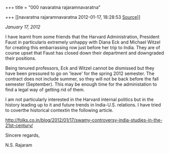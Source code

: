 +++
title = "000 navaratna rajaramnavaratna"

+++
[[navaratna rajaramnavaratna	2012-01-17, 18:28:53 [Source](https://groups.google.com/g/bvparishat/c/7YYgoN5QBK0)]]



*January 17, 2012*



 I have learnt from some friends that the Harvard Administration, President Faust in particularis extremely unhappy with Diana Eck and Michael Witzel for creating this embarrassing row just before her trip to India. They are of course upset that Faust has closed down their department and downgraded their positions.



 Being tenured professors, Eck and Witzel cannot be dismissed but they have been pressured to go on 'leave' for the spring 2012 semester. The contract does not include summer, so they will not be back before the fall semester (September). This may be enough time for the administation to find a legal way of getting rid of them.



 I am not particularly interested in the Harvard internal politics but in the history leading up to it and future trends in India-U.S. relations. I have tried to coverthe historical contextin the following article.



<http://folks.co.in/blog/2012/01/17/swamy-controversy-india-studies-in-the-21st-century/>



Sincere regards,

N.S. Rajaram

  

